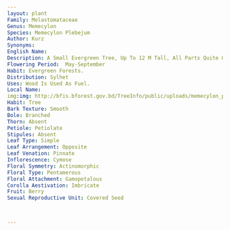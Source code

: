 ```yaml
---
layout: plant
Family: Melastomataceae
Genus: Memecylon
Species: Memecylon Plebejum
Author: Kurz
Synonyms: 
English Name: 
Description: A Small Evergreen Tree, Up To 12 M Tall, All Parts Quite Glabrous, Branches Terete. Leaves Opposite, 3-8 Ã— 1.2-3.5 Cm, Lanceolate Or Elliptic-lanceolate, Tapering Into A Short Petiole, Acuminate At The Apex, Attenuate At The Base, Entire, Thinly Coriaceous, Midrib Prominent Beneath, Lateral Nerves Indistinct, Petioles 3-5 Mm Long. Flowers Light Blue, Minute, Peduncles Up To 4 Mm Long, Clustered. Calyx Lobes 4, Saucer-shaped, Or Somewhat Funnel-shaped At The Time Of Flowering, Small, The Limb Minutely And Distantly 4-toothed, Radiately Lamellate Within. Petals 4. Stamens 8, Equal, Filaments Filiform, Anthers Dehiscent Longitudinally, Disk On The Apex Of The Ovary Prominently Rayed. Ovary Inferior, 1-celled, Ovules On A Central Placenta, Styles Filiform. Fruit A Berry, Usually 1-seeded. Seeds Glabrous, Embryo Curved.
Flowering Period:  May-September
Habit: Evergreen Forests.
Distribution: Sylhet
Uses: Wood Is Used As Fuel.
Local Name: 
img:img: http://bfis.bforest.gov.bd/TreeInfo/public/uploads/memecylon_plebejum.jpg
Habit: Tree
Bark Texture: Smooth
Bole: Branched
Thorn: Absent
Petiole: Petiolate
Stipules: Absent
Leaf Type: Simple
Leaf Arrangement: Opposite
Leaf Venation: Pinnate
Inflorescence: Cymose
Floral Symmetry: Actinomorphic
Floral Type: Pentamerous
Floral Attachment: Gamopetalous
Corolla Aestivation: Imbricate
Fruit: Berry
Sexual Reproductive Unit: Covered Seed



---
```


